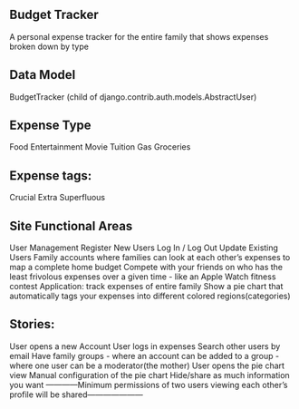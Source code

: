 Budget Tracker 
------------------------------------------------------------------------------------------------------
A personal expense tracker for the entire family that shows expenses broken down by type

Data Model
------------------------------------------------------------------------------------------------------
BudgetTracker (child of django.contrib.auth.models.AbstractUser)

Expense Type
------------------------------------------------------------------------------------------------------
Food
Entertainment
Movie
Tuition
Gas
Groceries


Expense tags:
------------------------------------------------------------------------------------------------------
Crucial
Extra
Superfluous 

Site Functional Areas
-------------------------------------------------------------------------------------------------------
User Management
Register New Users
Log In / Log Out
Update Existing Users
Family accounts where families can look at each other’s expenses to map a complete home budget
Compete with your friends on who has the least frivolous expenses over a given time - like an Apple Watch fitness contest
Application: track expenses of entire family
Show a pie chart that automatically tags your expenses into different colored regions(categories) 


Stories:
-------------------------------------------------------------------------------------------------------
User opens a new Account
User logs in expenses
Search other users by email	
Have family groups - where an account can be added to a group - where one user can be a moderator(the mother)
User opens the pie chart view
Manual configuration of the pie chart
Hide/share as much information you want
————Minimum permissions of two users viewing each other’s profile will be shared———————